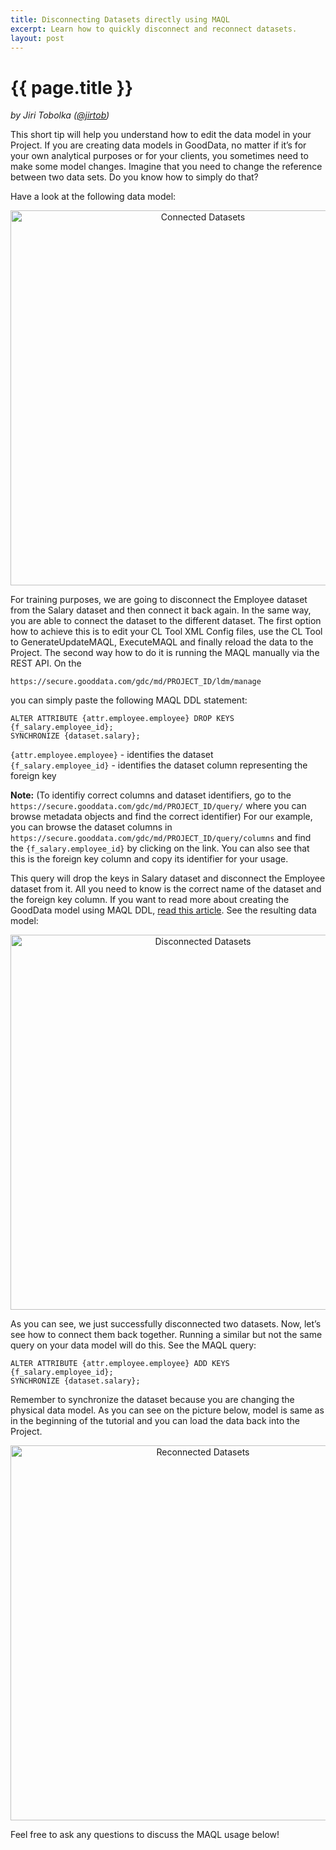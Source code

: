```yaml
---
title: Disconnecting Datasets directly using MAQL
excerpt: Learn how to quickly disconnect and reconnect datasets.
layout: post
---
```


# {{ page.title }}

_by Jiri Tobolka ([@jirtob](http://twitter.com/jirtob))_

This short tip will help you understand how to edit the data model in your Project. If you are creating data models in GoodData, no matter if it’s for your own analytical purposes or for your clients, you sometimes need to make some model changes. Imagine that you need to change the reference between two data sets. Do you know how to simply do that?

Have a look at the following data model:

<p>
<center><img src="{{ site.root }}/images/posts/reconnected-dataset.png" alt="Connected Datasets" width="600"></center>
</p>

For training purposes, we are going to disconnect the Employee dataset from the Salary dataset and then connect it back again. In the same way, you are able to connect the dataset to the different dataset. The first option how to achieve this is to edit your CL Tool XML Config files, use the CL Tool to GenerateUpdateMAQL, ExecuteMAQL and finally reload the data to the Project. The second way how to do it is running the MAQL manually via the REST API. On the

`https://secure.gooddata.com/gdc/md/PROJECT_ID/ldm/manage`

you can simply paste the following MAQL DDL statement:

`ALTER ATTRIBUTE {attr.employee.employee} DROP KEYS {f_salary.employee_id};`  
`SYNCHRONIZE {dataset.salary};`

`{attr.employee.employee}` - identifies the dataset  
`{f_salary.employee_id}` - identifies the dataset column representing the foreign key

**Note:** (To identifiy correct columns and dataset identifiers, go to the `https://secure.gooddata.com/gdc/md/PROJECT_ID/query/` where you can browse metadata objects and find the correct identifier) For our example, you can browse the dataset columns in `https://secure.gooddata.com/gdc/md/PROJECT_ID/query/columns` and find the `{f_salary.employee_id}` by clicking on the link. You can also see that this is the foreign key column and copy its identifier for your usage.

This query will drop the keys in Salary dataset and disconnect the Employee dataset from it. All you need to know is the correct name of the dataset and the foreign key column. If you want to read more about creating the GoodData model using MAQL DDL, [read this article](http://developer.gooddata.com/blog/2011/07/26/MAQL-description/). See the resulting data model:

<p>
<center><img src="{{ site.root }}/images/posts/disconnected-dataset.png" alt="Disconnected Datasets" width="600"></center>
</p>

As you can see, we just successfully disconnected two datasets. Now, let’s see how to connect them back together. Running a similar but not the same query on your data model will do this. See the MAQL query:
 
`ALTER ATTRIBUTE {attr.employee.employee} ADD KEYS {f_salary.employee_id};`  
`SYNCHRONIZE {dataset.salary};`

Remember to synchronize the dataset because you are changing the physical data model. As you can see on the picture below, model is same as in the beginning of the tutorial and you can load the data back into the Project. 

<p>
<center><img src="{{ site.root }}/images/posts/reconnected-dataset.png" alt="Reconnected Datasets" width="600"></center>
</p>

Feel free to ask any questions to discuss the MAQL usage below!


